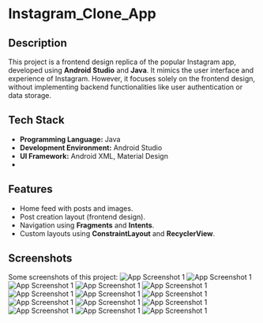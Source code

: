 # Instagram_Clone_App

## Description
This project is a frontend design replica of the popular Instagram app, developed using **Android Studio** and **Java**. It mimics the user interface and experience of Instagram. However, it focuses solely on the frontend design, without implementing backend functionalities like user authentication or data storage.

## Tech Stack
- **Programming Language:** Java
- **Development Environment:** Android Studio
- **UI Framework:** Android XML, Material Design
- 
## Features
- Home feed with posts and images.
- Post creation layout (frontend design).
- Navigation using **Fragments** and **Intents**.
- Custom layouts using **ConstraintLayout** and **RecyclerView**.

## Screenshots
Some screenshots of this project:
![App Screenshot 1](https://github.com/pratikdeoke/Instagram_Clone_App/blob/main/screenshots/1a.jpg)
![App Screenshot 1](https://github.com/pratikdeoke/Instagram_Clone_App/blob/main/screenshots/2a.jpg)
![App Screenshot 1](https://github.com/pratikdeoke/Instagram_Clone_App/blob/main/screenshots/4a.jpg)
![App Screenshot 1](https://github.com/pratikdeoke/Instagram_Clone_App/blob/main/screenshots/5a.jpg)
![App Screenshot 1](https://github.com/pratikdeoke/Instagram_Clone_App/blob/main/screenshots/6a.jpg)
![App Screenshot 1](https://github.com/pratikdeoke/Instagram_Clone_App/blob/main/screenshots/7a.jpg)
![App Screenshot 1](https://github.com/pratikdeoke/Instagram_Clone_App/blob/main/screenshots/8a.jpg)
![App Screenshot 1](https://github.com/pratikdeoke/Instagram_Clone_App/blob/main/screenshots/9a.jpg)
![App Screenshot 1](https://github.com/pratikdeoke/Instagram_Clone_App/blob/main/screenshots/10a.jpg)
![App Screenshot 1](https://github.com/pratikdeoke/Instagram_Clone_App/blob/main/screenshots/11a.jpg)
![App Screenshot 1](https://github.com/pratikdeoke/Instagram_Clone_App/blob/main/screenshots/12a.jpg)
![App Screenshot 1](https://github.com/pratikdeoke/Instagram_Clone_App/blob/main/screenshots/13a.jpg)
![App Screenshot 1](https://github.com/pratikdeoke/Instagram_Clone_App/blob/main/screenshots/14a.jpg)
![App Screenshot 1](https://github.com/pratikdeoke/Instagram_Clone_App/blob/main/screenshots/15a.jpg)
